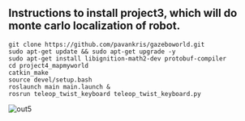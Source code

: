 ## Instructions to install project3, which will do monte carlo localization of robot.
```
git clone https://github.com/pavankris/gazeboworld.git
sudo apt-get update && sudo apt-get upgrade -y
sudo apt-get install libignition-math2-dev protobuf-compiler
cd project4_mapmyworld
catkin_make
source devel/setup.bash
roslaunch main main.launch &
rosrun teleop_twist_keyboard teleop_twist_keyboard.py

```

![out5](https://user-images.githubusercontent.com/1688726/56288593-f10c6c80-60d3-11e9-9550-87ab1f40eab6.png)
